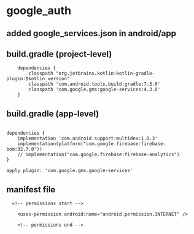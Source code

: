 # google_auth

## added google_services.json in android/app
## build.gradle (project-level)

```
    dependencies {
        classpath "org.jetbrains.kotlin:kotlin-gradle-plugin:$kotlin_version"
        classpath 'com.android.tools.build:gradle:7.3.0'
        classpath 'com.google.gms:google-services:4.3.8'
    }
```

## build.gradle (app-level)

```
  
dependencies {
    implementation 'com.android.support:multidex:1.0.3'
    implementation(platform("com.google.firebase:firebase-bom:32.7.0"))
    // implementation("com.google.firebase:firebase-analytics")
}

apply plugin: 'com.google.gms.google-services'

```

## manifest file

```
  <!-- permissions start -->
    
    <uses-permission android:name="android.permission.INTERNET" />
    
    <!-- permissions end -->

```
